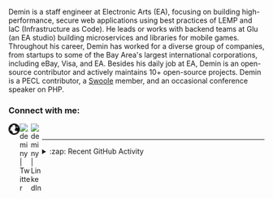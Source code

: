 Demin is a staff engineer at Electronic Arts (EA), focusing on building high-performance, secure web applications using best practices of LEMP and IaC (Infrastructure as Code). He leads or works with backend teams at Glu (an EA studio) building microservices and libraries for mobile games. Throughout his career, Demin has worked for a diverse group of companies, from startups to some of the Bay Area's largest international corporations, including eBay, Visa, and EA. Besides his daily job at EA, Demin is an open-source contributor and actively maintains 10+ open-source projects. Demin is a PECL contributor, a [Swoole](https://github.com/swoole) member, and an occasional conference speaker on PHP.

### Connect with me:

[<img align="left" alt="https://deminy.in" width="22px" src="https://raw.githubusercontent.com/iconic/open-iconic/master/svg/globe.svg" />][website]
[<img align="left" alt="deminy | Twitter" width="22px" src="https://cdn.jsdelivr.net/npm/simple-icons@v3/icons/twitter.svg" />][twitter]
[<img align="left" alt="deminy | LinkedIn" width="22px" src="https://cdn.jsdelivr.net/npm/simple-icons@v3/icons/linkedin.svg" />][linkedin]

<br />

[website]: https://deminy.in
[linkedin]: https://www.linkedin.com/in/deminy
[twitter]: https://twitter.com/deminy

---

<details>
  <summary>:zap: Recent GitHub Activity</summary>

<!--START_SECTION:activity-->
1. 🚀 Published release [5.1.8](https://github.com/swoole/ide-helper/releases/tag/5.1.8) in [swoole/ide-helper](https://github.com/swoole/ide-helper)
2. 🗣 Commented on [#58](https://github.com/swoole/docker-swoole/issues/58#issuecomment-2953596316) in [swoole/docker-swoole](https://github.com/swoole/docker-swoole)
3. 🔒 Closed issue [#58](https://github.com/swoole/docker-swoole/issues/58) in [swoole/docker-swoole](https://github.com/swoole/docker-swoole)
4. ❗ Opened issue [#212](https://github.com/couchbase/couchbase-php-client/issues/212) in [couchbase/couchbase-php-client](https://github.com/couchbase/couchbase-php-client)
5. 🚀 Published release [6.0.2](https://github.com/swoole/ide-helper/releases/tag/6.0.2) in [swoole/ide-helper](https://github.com/swoole/ide-helper)
<!--END_SECTION:activity-->

</details>
